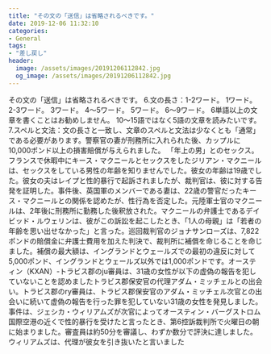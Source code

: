 ```yaml
---
title: "その文の「送信」は省略されるべきです。"
date: 2019-12-06 11:32:10
categories:
- General
tags:
- "差し戻し"
header:
  image: /assets/images/20191206112842.jpg
  og_image: /assets/images/20191206112842.jpg
---
```


その文の「送信」は省略されるべきです。 6.文の長さ：1-2ワード。 1ワード。 2-3ワード。 3ワード。 4〜5ワード。 5ワード。 6〜9ワード。 6単語以上の文章を書くことはお勧めしません。 10〜15語ではなく5語の文章を読みたいです。 7.スペルと文法：文の長さと一致し、文章のスペルと文法は少なくとも「通常」である必要があります。警察官の妻が刑務所に入れられた後、カップルに10,000ポンド以上の損害賠償が与えられました。 「年上の男」とのセックス。フランスで休暇中にキース・マクニールとセックスをしたジリアン・マクニールは、セックスをしている男性の年齢を知りませんでした。彼女の年齢は19歳でした。彼女の夫はレイプと性的暴行で起訴されましたが、裁判官は、彼に対する告発を証明した。事件後、英国軍のメンバーである妻は、22歳の警官だったキース・マクニールとの関係を認めたが、性行為を否定した。元陸軍士官のマクニールは、2年後に刑務所に勤務した後釈放された。マクニールの弁護士であるデイビッド・ルウェリンは、彼がこの訴訟を起こしたとき、「1人の母親」は「若者の年齢を思い出せなかった」と言った。巡回裁判官のジョナサンローズは、7,822ポンドの賠償金に弁護士費用を加えた判決で、裁判所に補償を命じることを命じました。補償の最大額は、イングランドとウェールズでの最初の違反に対して5,000ポンド、イングランドとウェールズ以外では1,000ポンドです。オースティン（KXAN）-トラビス郡のju審員は、31歳の女性が以下の虚偽の報告を犯していないことを認めましたトラビス郡保安官の代理アダム・ミッチェルとの出会い。トラビス郡のry審員は、トラビス郡保安官のアダム・ミッチェル次官との出会いに続いて虚偽の報告を行った罪を犯していない31歳の女性を発見しました。事件は、ジェシカ・ウィリアムズが次官によってオースティン・バーグストロム国際空港の近くで性的暴行を受けたと言ったとき、第6控訴裁判所で火曜日の朝に始まりました。審査員は約50分を審議し、わずか数分で評決に達しました。ウィリアムズは、代理が彼女を引き抜いたと言いました
